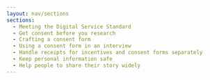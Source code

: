 ```yaml
---
layout: nav/sections
sections:
  - Meeting the Digital Service Standard
  - Get consent before you research
  - Crafting a consent form
  - Using a consent form in an interview
  - Handle receipts for incentives and consent forms separately
  - Keep personal information safe
  - Help people to share their story widely
---
```

